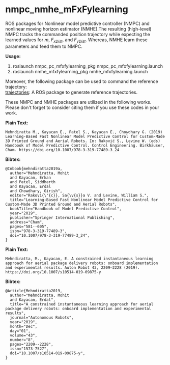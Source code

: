 # nmpc_nmhe_mFxFylearning
ROS packages for Nonlinear model predictive controller (NMPC) and nonlinear moving horizon estimator (NMHE).The resulting (high-level) NMPC tracks the commanded position trajectory while expecting the learned values for $m$, $F_{xDist}$, and $F_{yDist}$. Whereas, NMHE learn these parameters and feed them to NMPC. 

**Usage:**
1. roslaunch nmpc_pc_mfxfylearning_pkg nmpc_pc_mfxfylearning.launch
2. roslaunch nmhe_mfxfylearning_pkg nmhe_mfxfylearning.launch

Moreover, the following package can be used to command the reference trajectory:\
[trajectories](https://github.com/mohit004/trajectories): A ROS package to generate reference trajectories.

These NMPC and NMHE packages are utilized in the following works. Please don't forget to consider citing them if you use these codes in your work.

**Plain Text:**
```
Mehndiratta M., Kayacan E., Patel S., Kayacan E., Chowdhary G. (2019) Learning-Based Fast Nonlinear Model Predictive Control for Custom-Made 3D Printed Ground and Aerial Robots. In: Raković S., Levine W. (eds) Handbook of Model Predictive Control. Control Engineering. Birkhäuser, Cham. https://doi.org/10.1007/978-3-319-77489-3_24
```
**Bibtex:**
```
@Inbook{mehndiratta2019a,
  author="Mehndiratta, Mohit
  and Kayacan, Erkan
  and Patel, Siddharth
  and Kayacan, Erdal
  and Chowdhary, Girish",
  editor="Rakovi{\'{c}}, Sa{\v{s}}a V. and Levine, William S.",
  title="Learning-Based Fast Nonlinear Model Predictive Control for Custom-Made 3D Printed Ground and Aerial Robots",
  bookTitle="Handbook of Model Predictive Control",
  year="2019",
  publisher="Springer International Publishing",
  address="Cham",
  pages="581--605",
  isbn="978-3-319-77489-3",
  doi="10.1007/978-3-319-77489-3_24",
}
```

**Plain Text:**
```
Mehndiratta, M., Kayacan, E. A constrained instantaneous learning approach for aerial package delivery robots: onboard implementation and experimental results. Auton Robot 43, 2209–2228 (2019). https://doi.org/10.1007/s10514-019-09875-y
```
**Bibtex:**
```
@Article{Mehndiratta2019,
  author="Mehndiratta, Mohit
  and Kayacan, Erdal",
  title="A constrained instantaneous learning approach for aerial package delivery robots: onboard implementation and experimental results",
  journal="Autonomous Robots",
  year="2019",
  month="Dec",
  day="01",
  volume="43",
  number="8",
  pages="2209--2228",
  issn="1573-7527",
  doi="10.1007/s10514-019-09875-y",
}
```
